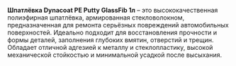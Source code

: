 **Шпатлёвка Dynacoat PE Putty GlassFib 1л** – это высококачественная полиэфирная шпатлёвка, армированная стекловолокном, предназначенная для ремонта серьёзных повреждений автомобильных поверхностей. Идеально подходит для восстановления прочности и формы деталей, заполнения глубоких вмятин, отверстий и трещин. Обладает отличной адгезией к металлу и стеклопластику, высокой механической стойкостью и минимальной усадкой после высыхания.
